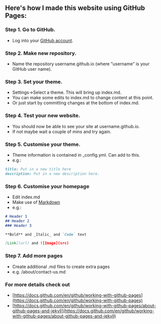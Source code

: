 ## Here's how I made this website using GitHub Pages:

### Step 1. Go to GitHub.
* Log into your [GitHub account](https://github.com/).

### Step 2. Make new repository.
* Name the repository username.github.io (where “username” is your GitHub user name).

### Step 3. Set your theme.
* Settings->Select a theme. This will bring up index.md.
* You can make some edits to index.md to change content at this point.
* Or just start by committing changes at the bottom of index.md.

### Step 4. Test your new website.
* You should now be able to see your site at username.github.io.
* If not maybe wait a couple of mins and try again.

### Step 5. Customise your theme.
* Theme information is contained in _config.yml. Can add to this.
* e.g.:
```markdown
title: Put in a new title here
description: Put in a new description here.
```

### Step 6. Customise your homepage
* Edit index.md
* Make use of [Markdown](https://guides.github.com/features/mastering-markdown/)
* e.g.:
```markdown
# Header 1
## Header 2
### Header 3

**Bold** and _Italic_ and `Code` text

[Link](url) and ![Image](src)
```

### Step 7. Add more pages
* Create additional .md files to create extra pages
* e.g. /about/contact-us.md

### For more details check out
* [https://docs.github.com/en/github/working-with-github-pages](https://docs.github.com/en/github/working-with-github-pages)
* [https://docs.github.com/en/github/working-with-github-pages/about-github-pages-and-jekyll](https://docs.github.com/en/github/working-with-github-pages/about-github-pages-and-jekyll)

